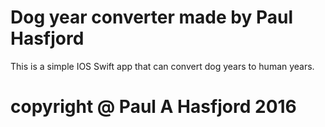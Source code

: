 # Dog year converter made by Paul Hasfjord

This is a simple IOS Swift app that can convert dog years to human years.

# copyright @ Paul A Hasfjord 2016
